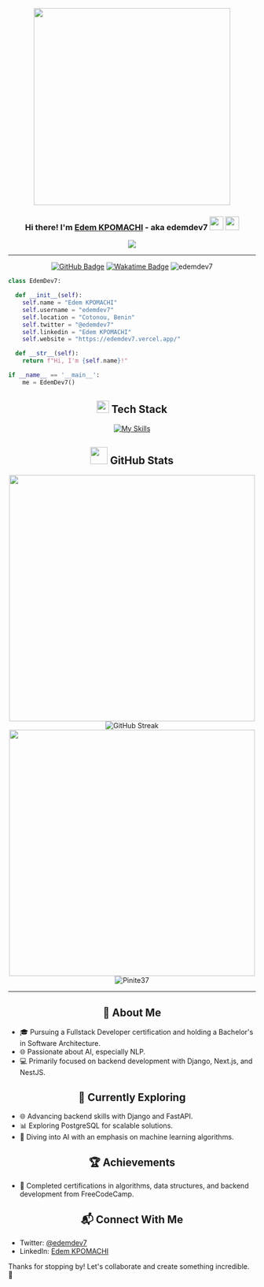 <div align="center">

  <img src="https://th.bing.com/th/id/OIP.QMeBdraP_DLRSBYGn3qFAgHaHa?rs=1&pid=ImgDetMain" width="400" />

  <h3>Hi there! I'm <a href="#">Edem KPOMACHI</a> - aka edemdev7 <img src="https://media.giphy.com/media/hvRJCLFzcasrR4ia7z/giphy.gif" width="28"> <img src="https://emojis.slackmojis.com/emojis/images/1531849430/4246/blob-sunglasses.gif?1531849430" width="28"/></h3>

  <p>
    <a href="#"><img src="https://readme-typing-svg.herokuapp.com?font=Source+Code+Pro&color=%2338BDF8&size=24&center=true&vCenter=true&width=600&height=100&lines=Backend+Developer;AI+Enthusiast;Fullstack+Learner;Passionate+Coder"></a>
  </p>

</div>

---

<div align="center">

[![GitHub Badge](https://user-badge.committers.top/benin/edemdev7.svg)](https://user-badge.committers.top/benin/edemdev7) 
[![Wakatime Badge](https://wakatime.com/badge/user/018cca4e-e73e-4d6a-9a85-331db46296d5.svg)](https://wakatime.com/@018cca4e-e73e-4d6a-9a85-331db46296d5)
<img src="https://komarev.com/ghpvc/?username=edemdev7&label=Profile%20views&color=0e75b6&style=flat" alt="edemdev7" />

</div>

```python
class EdemDev7:

  def __init__(self):
    self.name = "Edem KPOMACHI"
    self.username = "edemdev7"
    self.location = "Cotonou, Benin"
    self.twitter = "@edemdev7"
    self.linkedin = "Edem KPOMACHI"
    self.website = "https://edemdev7.vercel.app/"

  def __str__(self):
    return f"Hi, I'm {self.name}!"

if __name__ == '__main__':
    me = EdemDev7()
```

<div align="center">
  
  <h2><img src="https://media2.giphy.com/media/QssGEmpkyEOhBCb7e1/giphy.gif?cid=ecf05e47a0n3gi1bfqntqmob8g9aid1oyj2wr3ds3mg700bl&rid=giphy.gif" width ="25"> Tech Stack</h2>
  
  [![My Skills](https://skillicons.dev/icons?i=js,html,css,tailwind,python,nodejs,mongodb,expressjs,vuejs,flask,fastapi,django,java,cpp,typescript,postgresql,docker,nextjs,nestjs,react,postman,vscode)](https://skillicons.dev)
  
  <h2><img src="https://media.giphy.com/media/iY8CRBdQXODJSCERIr/giphy.gif" width="35"> GitHub Stats</h2>

  <img src="https://github-readme-stats.vercel.app/api?username=edemdev7&theme=dark&hide_border=true&title_color=FFDD00&text_color=FFFFFF&icon_color=FFDD00" width="500" />
  
  <img src="https://github-readme-streak-stats.herokuapp.com?user=edemdev7&theme=dark&hide_border=true" alt="GitHub Streak" />
  
  <img src="https://github-readme-stats.vercel.app/api/top-langs?username=edemdev7&theme=dark&hide_border=true&title_color=FFDD00&text_color=FFFFFF" width="500" />
  <img align="center" src="https://github-readme-stats.vercel.app/api/wakatime?username=Pinite37&theme=radical" alt="Pinite37"/>

</div>

---

<h2 align="center">🚀 About Me</h2>

- 🎓 Pursuing a Fullstack Developer certification and holding a Bachelor's in Software Architecture.
- 🌐 Passionate about AI, especially NLP.
- 💻 Primarily focused on backend development with Django, Next.js, and NestJS.

<h2 align="center">🌱 Currently Exploring</h2>

- 🌐 Advancing backend skills with Django and FastAPI.
- 📊 Exploring PostgreSQL for scalable solutions.
- 🤖 Diving into AI with an emphasis on machine learning algorithms.

<h2 align="center">🏆 Achievements</h2>

- 🏅 Completed certifications in algorithms, data structures, and backend development from FreeCodeCamp.

<h2 align="center">📬 Connect With Me</h2>

- Twitter: [@edemdev7](https://x.com/edemdev7)
- LinkedIn: [Edem KPOMACHI](https://www.linkedin.com/in/edem-kpomachi/)

Thanks for stopping by! Let's collaborate and create something incredible. 🚀